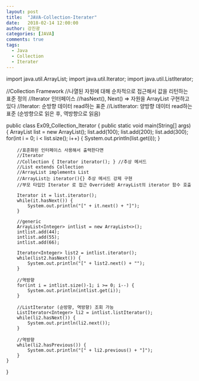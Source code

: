 ```yaml
---
layout: post
title:  "JAVA-Collection-Iterater"
date:   2018-02-14 12:00:00
author: 강진광
categories: [JAVA]
comments: true
tags:
  - Java
  - Collection
  - Iterater
---
```

import java.util.ArrayList;
import java.util.Iterator;
import java.util.ListIterator;

//Collection Framework
//나열된 자원에 대해 순차적으로 접근해서 값을 리턴하는 표준 정의
//Iterator 인터페이스
//hasNext(), Next() => 자원을 ArrayList 구현하고 있다
//Iterator: 순방향 데이터 read하는 표준
//ListIterator: 양방향 데이터 read하는 표준 (순방향으로 읽은 후, 역방향으로 읽음)

public class Ex09_Collection_Iterator {
	public static void main(String[] args) {
		ArrayList list = new ArrayList();
		list.add(100);
		list.add(200);
		list.add(300);
		for(int i = 0; i < list.size(); i++) {
			System.out.println(list.get(i));
		}
		
		//표준화된 인터페이스 사용해서 출력한다면
		//Iterator
		//Collection { Iterator iterator(); } //추상 메서드
		//List extends Collection
		//ArrayList implements List
		//ArrayList는 iterator(){} 추상 메서드 강제 구현
		//부모 타입인 Iterator 로 접근 Override된 ArrayList의 iterator 함수 호출
		
		Iterator it = list.iterator();
		while(it.hasNext()) {
			System.out.println("[" + it.next() + "]");
		}
		
		//generic
		ArrayList<Integer> intlist = new ArrayList<>();
		intlist.add(44);
		intlist.add(55);
		intlist.add(66);
		
		Iterator<Integer> list2 = intlist.iterator();
		while(list2.hasNext()) {
			System.out.println("[" + list2.next() + "");
		}
		
		//역방향
		for(int i = intlist.size()-1; i >= 0; i--) {
			System.out.println(intlist.get(i));
		}
		
		//ListIterator (순방향, 역방향) 조회 가능
		ListIterator<Integer> li2 = intlist.listIterator();
		while(li2.hasNext()) {
			System.out.println(li2.next());
		}
		
		//역방향
		while(li2.hasPrevious()) {
			System.out.println("[" + li2.previous() + "]");
		}
	}
}
